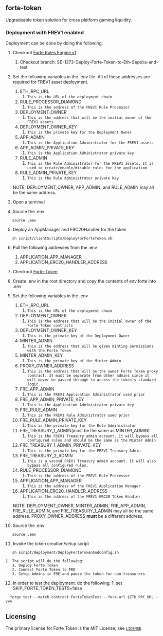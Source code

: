 ## forte-token

Upgradeable token solution for cross platform gaming liquidity. 

### Deployment with FREV1 enabled 

Deployment can be done by doing the following:
1. Checkout [Forte Rules Engine v1](https://github.com/thrackle-io/forte-rules-engine-v1.git)
   1. Checkout branch: SE-1373-Deploy-Forte-Token-to-Eth-Sepolia-and-test
2. Set the following variables in the .env file. All of these addresses are required for FREV1 asset deployment.
      1. ETH_RPC_URL
         1. `This is the URL of the deployment chain`
      2. RULE_PROCESSOR_DIAMOND
         1. `This is the address of the FREV1 Rule Processor`
      3. DEPLOYMENT_OWNER
         1. `This is the address that will be the initial owner of the FREV1 assets`
      4. DEPLOYMENT_OWNER_KEY
         1. `This is the private key for the Deployment Owner`
      5. APP_ADMIN
         1. `This is the Application Administrator for the FREV1 assets`
      6. APP_ADMIN_PRIVATE_KEY
         1. `This is the Application Administrator private key`
      7. RULE_ADMIN
         1. `This is the Rule Administrator for the FREV1 assets. It is used to create/enable/disable rules for the application`
      8. RULE_ADMIN_PRIVATE_KEY
         1. `This is the Rule Administrator private key`
   
   NOTE: DEPLOYMENT_OWNER, APP_ADMIN, and RULE_ADMIN may all be the same address.

3. Open a terminal
4. Source the .env 

```
   source .env
```

5. Deploy an AppManager and ERC20Handler for the token 

```
   sh script/clientScripts/DeployForForteToken.sh 
```

6. Pull the following addresses from the .env
   1. APPLICATION_APP_MANAGER
   2. APPLICATION_ERC20_HANDLER_ADDRESS
7. Checkout [Forte-Token](https://github.com/thrackle-io/forte-token.git)
8. Create .env in the root directory and copy the contents of env.forte into .env
9. Set the following variables in the .env 
   1. ETH_RPC_URL
      1. `This is the URL of the deployment chain`
   2. DEPLOYMENT_OWNER
      1. `This is the address that will be the initial owner of the Forte Token contracts`
   3. DEPLOYMENT_OWNER_KEY
      1. `This is the private key of the Deployment Owner`
   4. MINTER_ADMIN
      1. `This is the address that will be given minting permissions with the Forte Token`
   5. MINTER_ADMIN_KEY
      1. `This is the private key of the Minter Admin`
   6. PROXY_OWNER_ADDRESS   
      1. `This is the address that will be the owner Forte Token proxy contract. It must be separate from other admins since it will never be passed through to access the token's standard logic.`
   7. FRE_APP_ADMIN
      1. `This is the FREV1 Application Administrator used prior`
   8. FRE_APP_ADMIN_PRIVATE_KEY
      1. `This is the Application Administrator private key`
   9.  FRE_RULE_ADMIN
       1. `This is the FREV1 Rule Administrator used prior`
   10. FRE_RULE_ADMIN_PRIVATE_KEY
       1.  `This is the private key for the Rule Administrator`
   11. FRE_TREASURY_1_ADMIN(must be the same as MINTER_ADMIN)
       1.  `This is the FREV1 Treasury admin account. It will bypass all configured rules and should be the same as the Minter Admin`
   12. FRE_TREASURY_1_ADMIN_PRIVATE_KEY
       1.  `This is the private key for the FREV1 Treasury Admin`
   13. FRE_TREASURY_2_ADMIN
       1.  `This is a second FREV1 Treasury Admin account. It will also bypass all configured rules.`
   14. RULE_PROCESSOR_DIAMOND
       1.  `This is the address of the FREV1 Rule Processor`
   15. APPLICATION_APP_MANAGER
       1.  `This is the address of the FREV1 Application Manager`
   16. APPLICATION_ERC20_HANDLER_ADDRESS
       1.  `This is the address of the FREV1 ERC20 Token Handler`

   NOTE: DEPLOYMENT_OWNER, MINTER_ADMIN, FRE_APP_ADMIN, FRE_RULE_ADMIN, and FRE_TREASURY_1_ADMIN may all be the same address. PROXY_OWNER_ADDRESS **must** be a different address.

10.  Source the .env 

```
   source .env
```

11.  Invoke the token creation/setup script
   
```
   sh script/deployment/DeployForteTokenAndConfig.sh
```

    1. The script will do the following:
       1. Deploy Forte Token
       2. Connect Forte Token to FRE
       3. Setup Admins in FRE and pause the token for non-treasurers
 12. In order to test the deployment, do the following:
    1. set SKIP_FORTE_TOKEN_TESTS=false
        
```
  forge test --match-contract ForteTokenTest --fork-url $ETH_RPC_URL -vvv
```

## Licensing

The primary license for Forte Token is the MIT License, see [`LICENSE`](./LICENSE). 
